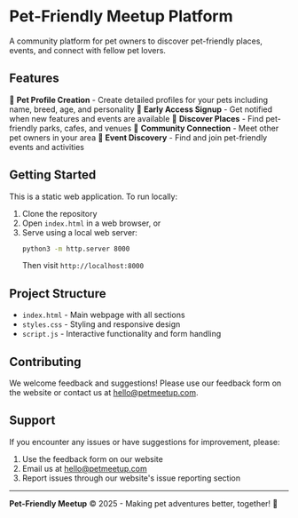 # Pet-Friendly Meetup Platform

A community platform for pet owners to discover pet-friendly places, events, and connect with fellow pet lovers.

## Features

🐾 **Pet Profile Creation** - Create detailed profiles for your pets including name, breed, age, and personality
📧 **Early Access Signup** - Get notified when new features and events are available
🌳 **Discover Places** - Find pet-friendly parks, cafes, and venues
🤝 **Community Connection** - Meet other pet owners in your area
🎉 **Event Discovery** - Find and join pet-friendly events and activities

## Getting Started

This is a static web application. To run locally:

1. Clone the repository
2. Open `index.html` in a web browser, or
3. Serve using a local web server:
   ```bash
   python3 -m http.server 8000
   ```
   Then visit `http://localhost:8000`

## Project Structure

- `index.html` - Main webpage with all sections
- `styles.css` - Styling and responsive design
- `script.js` - Interactive functionality and form handling

## Contributing

We welcome feedback and suggestions! Please use our feedback form on the website or contact us at hello@petmeetup.com.

## Support

If you encounter any issues or have suggestions for improvement, please:
1. Use the feedback form on our website
2. Email us at hello@petmeetup.com
3. Report issues through our website's issue reporting section

---
**Pet-Friendly Meetup** © 2025 - Making pet adventures better, together! 🐾
